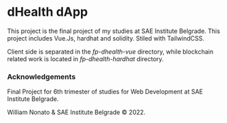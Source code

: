 # dHealth dApp

This project is the final project of my studies at SAE Institute Belgrade. This project includes Vue.Js, hardhat and solidity. Stiled with TailwindCSS.

Client side is separated in the *fp-dhealth-vue* directory, while blockchain related work is located in *fp-dhealth-hardhat* directory.

### Acknowledgements

Final Project for 6th trimester of studies for Web Development at SAE Institute Belgrade.

William Nonato & SAE Institute Belgrade &copy; 2022.
